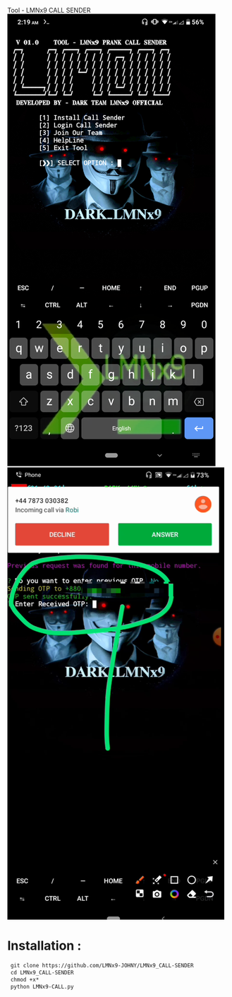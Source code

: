 Tool - LMNx9 CALL SENDER 
![logo](https://github.com/LMNx9-JOHNY/LMNx9_CALL-SENDER/blob/main/Screenshot_20240112-021925.png)
![logo](https://github.com/LMNx9-JOHNY/LMNx9_CALL-SENDER/blob/main/Screenshot_20240112-032458.png)

# Installation :

     git clone https://github.com/LMNx9-JOHNY/LMNx9_CALL-SENDER
     cd LMNx9_CALL-SENDER
     chmod +x*
     python LMNx9-CALL.py
